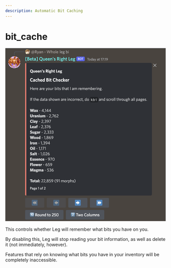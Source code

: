 ```yaml
---
description: Automatic Bit Caching
---
```


# bit\_cache

![Example of a feature that relies on bit caching.](../../../.gitbook/assets/image.png)

This controls whether Leg will remember what bits you have on you.

By disabling this, Leg will stop reading your bit information, as well as delete it (not immediately, however).

Features that rely on knowing what bits you have in your inventory will be completely inaccessible.
